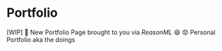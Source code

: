 # Portfolio
[WIP] :construction: New Portfolio Page brought to you via *ReasonML* :smile: :worried:
Personal Portfolio aka the doings
